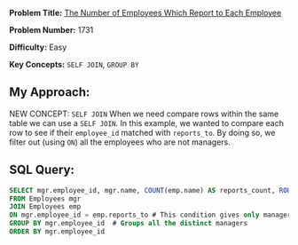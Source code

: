 
**Problem Title:**&nbsp;[The Number of Employees Which Report to Each Employee](https://leetcode.com/problems/the-number-of-employees-which-report-to-each-employee/description/?envType=study-plan-v2&envId=top-sql-50)

**Problem Number:** 1731

**Difficulty:** Easy

**Key Concepts:** `SELF JOIN`, `GROUP BY`

## My Approach:
NEW CONCEPT: `SELF JOIN`
When we need compare rows within the same table we can use a `SELF JOIN`.
In this example, we wanted to compare each row to see if their `employee_id` matched with `reports_to`. By doing so, we filter out (using `ON`) all the employees who are not managers. 



## SQL Query:
```sql
SELECT mgr.employee_id, mgr.name, COUNT(emp.name) AS reports_count, ROUND(AVG(emp.age)) AS average_age
FROM Employees mgr
JOIN Employees emp
ON mgr.employee_id = emp.reports_to # This condition gives only managers
GROUP BY mgr.employee_id  # Groups all the distinct managers
ORDER BY mgr.employee_id
```



